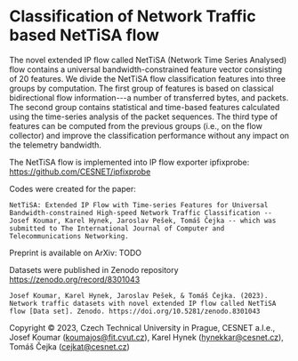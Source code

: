 # Classification of Network Traffic based  NetTiSA flow

The novel extended IP flow called NetTiSA (Network Time Series Analysed) flow contains a universal bandwidth-constrained feature vector consisting of 20 features. We divide the NetTiSA flow classification features into three groups by computation. The first group of features is based on classical bidirectional flow information---a number of transferred bytes, and packets.  The second group contains statistical and time-based features calculated using the time-series analysis of the packet sequences. The third type of features can be computed from the previous groups (i.e., on the flow collector) and improve the classification performance without any impact on the telemetry bandwidth.

The NetTiSA flow is implemented into IP flow exporter ipfixprobe: https://github.com/CESNET/ipfixprobe

Codes were created for the paper: 


    NetTiSA: Extended IP Flow with Time-series Features for Universal Bandwidth-constrained High-speed Network Traffic Classification -- Josef Koumar, Karel Hynek, Jaroslav Pešek, Tomáš Čejka -- which was submitted to The International Journal of Computer and Telecommunications Networking. 
    
Preprint is available on ArXiv: TODO

Datasets were published in Zenodo repository https://zenodo.org/record/8301043




    Josef Koumar, Karel Hynek, Jaroslav Pešek, & Tomáš Čejka. (2023). Network traffic datasets with novel extended IP flow called NetTiSA flow [Data set]. Zenodo. https://doi.org/10.5281/zenodo.8301043
    

Copyright © 2023, Czech Technical University in Prague, CESNET a.l.e., Josef Koumar (koumajos@fit.cvut.cz), Karel Hynek (hynekkar@cesnet.cz), Tomáš Čejka (cejkat@cesnet.cz)
